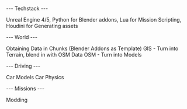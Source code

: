 --- Techstack ---

Unreal Engine 4/5,
Python for Blender addons,
Lua for Mission Scripting,
Houdini for Generating assets



--- World ---

Obtaining Data in Chunks (Blender Addons as Template)
GIS - Turn into Terrain, blend in with OSM Data
OSM - Turn into Models



--- Driving ---

Car Models
Car Physics



--- Missions ---

Modding
